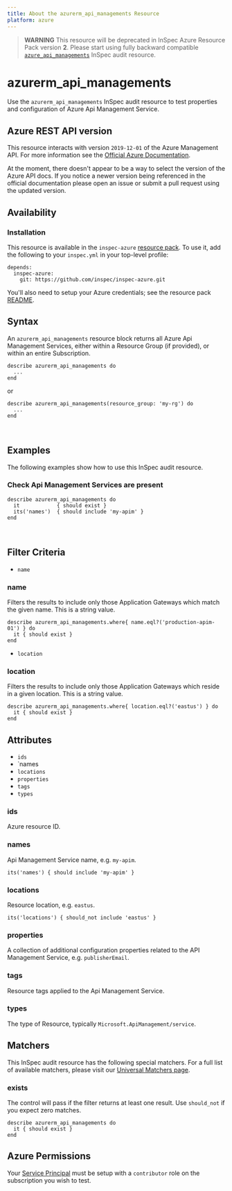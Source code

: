 ```yaml
---
title: About the azurerm_api_managements Resource
platform: azure
---
```


> <b>WARNING</b>  This resource will be deprecated in InSpec Azure Resource Pack version **2**. Please start using fully backward compatible [`azure_api_managements`](azure_api_managements.md) InSpec audit resource.

# azurerm\_api\_managements

Use the `azurerm_api_managements` InSpec audit resource to test properties and configuration of Azure Api Management Service.
<br />

## Azure REST API version

This resource interacts with version `2019-12-01` of the Azure Management API. For more
information see the [Official Azure Documentation](https://docs.microsoft.com/en-us/rest/api/apimanagement/2019-12-01/apimanagementservice/get).

At the moment, there doesn't appear to be a way to select the version of the
Azure API docs. If you notice a newer version being referenced in the official
documentation please open an issue or submit a pull request using the updated
version.

## Availability

### Installation

This resource is available in the `inspec-azure` [resource
pack](https://www.inspec.io/docs/reference/glossary/#resource-pack). To use it, add the
following to your `inspec.yml` in your top-level profile:

    depends:
      inspec-azure:
        git: https://github.com/inspec/inspec-azure.git

You'll also need to setup your Azure credentials; see the resource pack
[README](https://github.com/inspec/inspec-azure#inspec-for-azure).

## Syntax

An `azurerm_api_managements` resource block returns all Azure Api Management Services, either within a Resource Group (if provided), or within an entire Subscription.

    describe azurerm_api_managements do
      ...
    end

  or

    describe azurerm_api_managements(resource_group: 'my-rg') do
      ...
    end

<br />

## Examples

The following examples show how to use this InSpec audit resource.

### Check Api Management Services  are present

    describe azurerm_api_managements do
      it            { should exist }
      its('names')  { should include 'my-apim' }
    end
<br />

## Filter Criteria

* `name`

### name

Filters the results to include only those Application Gateways which match the given name. This is a string value.

    describe azurerm_api_managements.where{ name.eql?('production-apim-01') } do
      it { should exist }
    end

* `location`

### location

Filters the results to include only those Application Gateways which reside in a given location. This is a string value.

    describe azurerm_api_managements.where{ location.eql?('eastus') } do
      it { should exist }
    end

## Attributes

- `ids`
- `names
- `locations`
- `properties`
- `tags`
- `types`

### ids
Azure resource ID.

### names
Api Management Service name, e.g. `my-apim`.

    its('names') { should include 'my-apim' }


### locations
Resource location, e.g. `eastus`.

    its('locations') { should_not include 'eastus' }

### properties
A collection of additional configuration properties related to the API Management Service, e.g. `publisherEmail`.

### tags
Resource tags applied to the Api Management Service.

### types
The type of Resource, typically `Microsoft.ApiManagement/service`.

## Matchers

This InSpec audit resource has the following special matchers. For a full list of available matchers,
please visit our [Universal Matchers page](https://www.inspec.io/docs/reference/matchers/).

### exists

The control will pass if the filter returns at least one result. Use
`should_not` if you expect zero matches.

    describe azurerm_api_managements do
      it { should exist }
    end

## Azure Permissions

Your [Service
Principal](https://docs.microsoft.com/en-us/azure/azure-resource-manager/resource-group-create-service-principal-portal)
must be setup with a `contributor` role on the subscription you wish to test.
